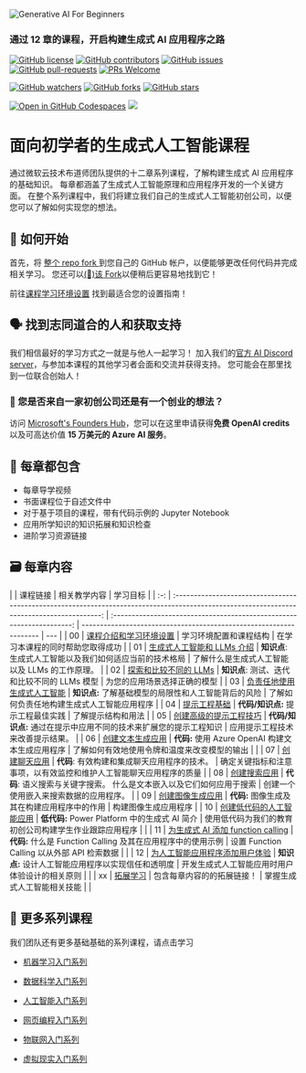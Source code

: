 ![Generative AI For Beginners](../../images/repository-thumbnail.png?WT.mc_id=academic-105485-koreyst)

### 通过 12 章的课程，开启构建生成式 AI 应用程序之路

[![GitHub license](https://img.shields.io/github/license/microsoft/Generative-AI-For-Beginners.svg)](https://github.com/microsoft/Generative-AI-For-Beginners/blob/master/LICENSE?WT.mc_id=academic-105485-koreyst)
[![GitHub contributors](https://img.shields.io/github/contributors/microsoft/Generative-AI-For-Beginners.svg)](https://GitHub.com/microsoft/Generative-AI-For-Beginners/graphs/contributors/?WT.mc_id=academic-105485-koreyst)
[![GitHub issues](https://img.shields.io/github/issues/microsoft/Generative-AI-For-Beginners.svg)](https://GitHub.com/microsoft/Generative-AI-For-Beginners/issues/?WT.mc_id=academic-105485-koreyst)
[![GitHub pull-requests](https://img.shields.io/github/issues-pr/microsoft/Generative-AI-For-Beginners.svg)](https://GitHub.com/microsoft/Generative-AI-For-Beginners/pulls/?WT.mc_id=academic-105485-koreyst)
[![PRs Welcome](https://img.shields.io/badge/PRs-welcome-brightgreen.svg?style=flat-square)](http://makeapullrequest.com?WT.mc_id=academic-105485-koreyst)

[![GitHub watchers](https://img.shields.io/github/watchers/microsoft/Generative-AI-For-Beginners.svg?style=social&label=Watch)](https://GitHub.com/microsoft/Generative-AI-For-Beginners/watchers/?WT.mc_id=academic-105485-koreyst)
[![GitHub forks](https://img.shields.io/github/forks/microsoft/Generative-AI-For-Beginners.svg?style=social&label=Fork)](https://GitHub.com/microsoft/Generative-AI-For-Beginners/network/?WT.mc_id=academic-105485-koreyst)
[![GitHub stars](https://img.shields.io/github/stars/microsoft/Generative-AI-For-Beginners.svg?style=social&label=Star)](https://GitHub.com/microsoft/Generative-AI-For-Beginners/stargazers/?WT.mc_id=academic-105485-koreyst)

[![Open in GitHub Codespaces](https://img.shields.io/static/v1?style=for-the-badge&label=GitHub+Codespaces&message=Open&color=lightgrey&logo=github)](https://codespaces.new/microsoft/generative-ai-for-beginners?WT.mc_id=academic-105485-koreyst)
[![](https://dcbadge.vercel.app/api/server/ByRwuEEgH4)](https://aka.ms/genai-discord?WT.mc_id=academic-105485-koreyst)

# 面向初学者的生成式人工智能课程

通过微软云技术布道师团队提供的十二章系列课程，了解构建生成式 AI 应用程序的基础知识。 每章都涵盖了生成式人工智能原理和应用程序开发的一个关键方面。 在整个系列课程中，我们将建立我们自己的生成式人工智能初创公司，以便您可以了解如何实现您的想法。

## 🌱 如何开始

首先，将 [整个 repo fork ](https://github.com/microsoft/generative-ai-for-beginners/fork?WT.mc_id=academic-105485-koreyst) 到您自己的 GitHub 帐户，以便能够更改任何代码并完成相关学习。 您还可以[(🌟)该 Fork](https://docs.github.com/en/get-started/exploring-projects-on-github/saving-repositories-with-stars?WT.mc_id=academic-105485-koreyst)以便稍后更容易地找到它！

前往[课程学习环境设置](../../00-course-setup/translations/cn/README.md?WT.mc_id=academic-105485-koreyst) 找到最适合您的设置指南！

## 🗣️ 找到志同道合的人和获取支持

我们相信最好的学习方式之一就是与他人一起学习！ 加入我们的[官方 AI Discord server](https://aka.ms/genai-discord?WT.mc_id=academic-105485-koreyst)，与参加本课程的其他学习者会面和交流并获得支持。 您可能会在那里找到一位联合创始人！

### 🚀 您是否来自一家初创公司还是有一个创业的想法？

访问 [Microsoft's Founders Hub](https://aka.ms/genai-Foundershub?WT.mc_id=academic-105485-koreyst)，您可以在这里申请获得**免费 OpenAI credits**以及可高达价值 **15 万美元的 Azure AI 服务**。

## 📂 每章都包含

- 每章导学视频
- 书面课程位于自述文件中
- 对于基于项目的课程，带有代码示例的 Jupyter Notebook
- 应用所学知识的知识拓展和知识检查
- 进阶学习资源链接

## 🗃️ 每章内容

|     |                                                                  课程链接                                                                  |                             相关教学内容                              | 学习目标                                                           |
| :-: | :----------------------------------------------------------------------------------------------------------------------------------------: | :-------------------------------------------------------------------: | ------------------------------------------------------------------ | --- |
| 00  |                 [课程介绍和学习环境设置](../../00-course-setup/translations/cn/README.md?WT.mc_id=academic-105485-koreyst)                 |                        学习环境配置和课程结构                         | 在学习本课程的同时帮助您取得成功                                   |
| 01  |          [生成式人工智能和 LLMs 介绍](../../01-introduction-to-genai/translations/cn/README.md?WT.mc_id=academic-105485-koreyst)           |       **知识点**: 生成式人工智能以及我们如何适应当前的技术格局        | 了解什么是生成式人工智能 以及 LLMs 的工作原理。                    |
| 02  |    [探索和比较不同的 LLMs](../../02-exploring-and-comparing-different-llms/translations/cn/README.md?WT.mc_id=academic-105485-koreyst)     |             **知识点**: 测试、迭代和比较不同的 LLMs 模型              | 为您的应用场景选择正确的模型                                       |
| 03  |     [负责任地使用生成式人工智能](../../03-using-generative-ai-responsibly/translations/cn/README.md?WT.mc_id=academic-105485-koreyst)      |         **知识点:** 了解基础模型的局限性和人工智能背后的风险          | 了解如何负责任地构建生成式人工智能应用程序                         |
| 04  |            [提示工程基础](../../04-prompt-engineering-fundamentals/translations/cn/README.md?WT.mc_id=academic-105485-koreyst)             |                   **代码/知识点:** 提示工程最佳实践                   | 了解提示结构和用法                                                 |
| 05  |               [创建高级的提示工程技巧](../../05-advanced-prompts/translations/cn/README.md?WT.mc_id=academic-105485-koreyst)               |   **代码/知识点:** 通过在提示中应用不同的技术来扩展您的提示工程知识   | 应用提示工程技术来改善提示结果。                                   |
| 06  |                [创建文本生成应用](../../06-text-generation-apps/translations/cn/README.md?WT.mc_id=academic-105485-koreyst)                |           **代码:** 使用 Azure OpenAI 构建文本生成应用程序            | 了解如何有效地使用令牌和温度来改变模型的输出                       |     |
| 07  |               [创建聊天应用](../../07-building-chat-applications/translations/cn/README.md?WT.mc_id=academic-105485-koreyst)               |             **代码**: 有效构建和集成聊天应用程序的技术。              | 确定关键指标和注意事项，以有效监控和维护人工智能聊天应用程序的质量 |
| 08  |              [创建搜索应用](../../08-building-search-applications/translations/cn/README.md?WT.mc_id=academic-105485-koreyst)              | **代码**: 语义搜索与关键字搜索。 什么是文本嵌入以及它们如何应用于搜索 | 创建一个使用嵌入来搜索数据的应用程序。                             |
| 09  |            [创建图像生成应用](../../09-building-image-applications/translations/cn/README.md?WT.mc_id=academic-105485-koreyst)             |             **代码:** 图像生成及其在构建应用程序中的作用              | 构建图像生成应用程序                                               |
| 10  |     [创建低代码的人工智能应用](../../10-building-low-code-ai-applications/translations/cn/README.md?WT.mc_id=academic-105485-koreyst)      |             **低代码:** Power Platform 中的生成式 AI 简介             | 使用低代码为我们的教育初创公司构建学生作业跟踪应用程序             |     |
| 11  | [为生成式 AI 添加 function calling](../../11-integrating-with-function-calling/translations/cn/README.md?WT.mc_id=academic-105485-koreyst) |     **代码:** 什么是 Function Calling 及其在应用程序中的使用示例      | 设置 Function Calling 以从外部 API 检索数据                        |     |
| 12  |   [为人工智能应用程序添加用户体验](../../12-designing-ux-for-ai-applications/translations/cn/README.md?WT.mc_id=academic-105485-koreyst)   |          **知识点:** 设计人工智能应用程序以实现信任和透明度           | 开发生成式人工智能应用时用户体验设计的相关原则                     |     |
| xx  |                                [拓展学习](https://aka.ms/genai-collection?WT.mc_id=academic-105485-koreyst)                                |                      包含每章内容的的拓展链接！                       | 掌握生成式人工智能相关技能                                         |     |

## 🎒 更多系列课程

我们团队还有更多基础基础的系列课程，请点击学习

- [机器学习入门系列](https://aka.ms/ml-beginners?WT.mc_id=academic-105485-koreyst)
- [数据科学入门系列](https://aka.ms/datascience-beginners?WT.mc_id=academic-105485-koreyst)
- [人工智能入门系列](https://aka.ms/ai-beginners?WT.mc_id=academic-105485-koreyst)

- [网页编程入门系列](https://aka.ms/webdev-beginners?WT.mc_id=academic-105485-koreyst)
- [物联网入门系列](https://aka.ms/iot-beginners?WT.mc_id=academic-105485-koreyst)

- [虚拟现实入门系列](https://github.com/microsoft/xr-development-for-beginners?WT.mc_id=academic-105485-koreyst)
